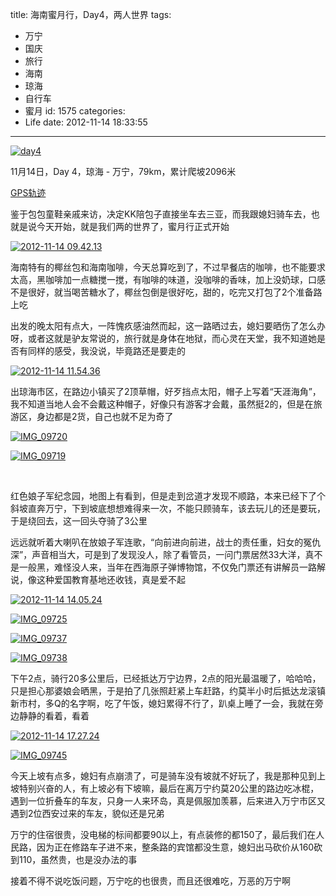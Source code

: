 title: 海南蜜月行，Day4，两人世界
tags:
  - 万宁
  - 国庆
  - 旅行
  - 海南
  - 琼海
  - 自行车
  - 蜜月
id: 1575
categories:
  - Life
date: 2012-11-14 18:33:55
---
[![day4](/images/2013/02/day4.jpg)](/images/2013/02/day4.jpg)

11月14日，Day 4，琼海 - 万宁，79km，累计爬坡2096米

[GPS轨迹](http://www.endomondo.com/workouts/113648399/581133)

鉴于包包童鞋亲戚来访，决定KK陪包子直接坐车去三亚，而我跟媳妇骑车去，也就是说今天开始，就是我们两的世界了，蜜月行正式开始
<!--more-->
[![2012-11-14 09.42.13](/images/2013/02/2012-11-14-09.42.13.jpg)](/images/2013/02/2012-11-14-09.42.13.jpg)

海南特有的椰丝包和海南咖啡，今天总算吃到了，不过早餐店的咖啡，也不能要求太高，黑咖啡加一点糖搅一搅，有咖啡的味道，没咖啡的香味，加上没奶球，口感不是很好，就当喝苦糖水了，椰丝包倒是很好吃，甜的，吃完又打包了2个准备路上吃

出发的晚太阳有点大，一阵愧疚感油然而起，这一路晒过去，媳妇要晒伤了怎么办呀，或者这就是驴友常说的，旅行就是身体在地狱，而心灵在天堂，我不知道她是否有同样的感受，我没说，毕竟路还是要走的

[![2012-11-14 11.54.36](/images/2013/02/2012-11-14-11.54.36.jpg)](/images/2013/02/2012-11-14-11.54.36.jpg)

出琼海市区，在路边小镇买了2顶草帽，好歹挡点太阳，帽子上写着“天涯海角”，我不知道当地人会不会戴这种帽子，好像只有游客才会戴，虽然挺2的，但是在旅游区，身边都是2货，自己也就不足为奇了

[![IMG_09720](/images/2013/02/IMG_09720.jpg)](/images/2013/02/IMG_09720.jpg)

[![IMG_09719](/images/2013/02/IMG_09719.jpg)](/images/2013/02/IMG_09719.jpg)

&nbsp;

红色娘子军纪念园，地图上有看到，但是走到岔道才发现不顺路，本来已经下了个斜坡直奔万宁，下到坡底想想难得来一次，不能只顾骑车，该去玩儿的还是要玩，于是绕回去，这一回头夺骑了3公里

远远就听着大喇叭在放娘子军连歌，“向前进向前进，战士的责任重，妇女的冤仇深”，声音相当大，可是到了发现没人，除了看管员，一问门票居然33大洋，真不是一般黑，难怪没人来，当年在西海原子弹博物馆，不仅免门票还有讲解员一路解说，像这种爱国教育基地还收钱，真是爱不起

[![2012-11-14 14.05.24](/images/2013/02/2012-11-14-14.05.24.jpg)](/images/2013/02/2012-11-14-14.05.24.jpg)

[![IMG_09725](/images/2013/02/IMG_09725.jpg)](/images/2013/02/IMG_09725.jpg)

[![IMG_09737](/images/2013/02/IMG_09737.jpg)](/images/2013/02/IMG_09737.jpg)

[![IMG_09738](/images/2013/02/IMG_09738.jpg)](/images/2013/02/IMG_09738.jpg)


下午2点，骑行20多公里后，已经抵达万宁边界，2点的阳光最温暖了，哈哈哈，只是担心那婆娘会晒黑，于是拍了几张照赶紧上车赶路，约莫半小时后抵达龙滚镇新市村，多Q的名字啊，吃了午饭，媳妇累得不行了，趴桌上睡了一会，我就在旁边静静的看着，看着


[![2012-11-14 17.27.24](/images/2013/02/2012-11-14-17.27.24.jpg)](/images/2013/02/2012-11-14-17.27.24.jpg)

[![IMG_09745](/images/2013/02/IMG_09745.jpg)](/images/2013/02/IMG_09745.jpg)

今天上坡有点多，媳妇有点崩溃了，可是骑车没有坡就不好玩了，我是那种见到上坡特别兴奋的人，有上坡必有下坡嘛，最后在离万宁约莫20公里的路边吃冰棍，遇到一位折叠车的车友，只身一人来环岛，真是佩服加羡慕，后来进入万宁市区又遇到2位西安过来的车友，貌似还是兄弟

万宁的住宿很贵，没电梯的标间都要90以上，有点装修的都150了，最后我们在人民路，因为正在修路车子进不来，整条路的宾馆都没生意，媳妇出马砍价从160砍到110，虽然贵，也是没办法的事

接着不得不说吃饭问题，万宁吃的也很贵，而且还很难吃，万恶的万宁啊